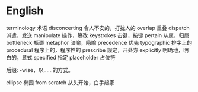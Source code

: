 # English

terminology 术语
disconcerting 令人不安的，打扰人的
overlap 重叠
dispatch 派遣，发送
manipulate 操作，篡改
keystrokes 击键，按键
pertain 从属，归属
bottleneck 瓶颈
metaphor 暗喻，隐喻
precedence 优先
typographic 排字上的
procedural 程序上的，程序性的
prescribe 规定，开处方
explicitly 明确地，明白的，显式
specified 指定
placeholder 占位符

后缀: -wise，以……的方式。

ellipse 椭圆
from scratch 从头开始，白手起家
